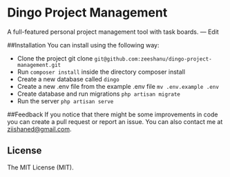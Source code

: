 # Dingo Project Management
A full-featured personal project management tool with task boards. — Edit

##Installation
You can install using the following way:
- Clone the project git clone `git@github.com:zeeshanu/dingo-project-management.git`
- Run `composer install` inside the directory composer install
- Create a new database called `dingo`
- Create a new .env file from the example .env file `mv .env.example .env` 
- Create database and run migrations `php artisan migrate`
- Run the server `php artisan serve`

##Feedback
If you notice that there might be some improvements in code you can create a pull request or report an issue. You can also contact me at <a href="mailto:ziishaned@gmail.com">ziishaned@gmail.com</a>.

## License
The MIT License (MIT).
